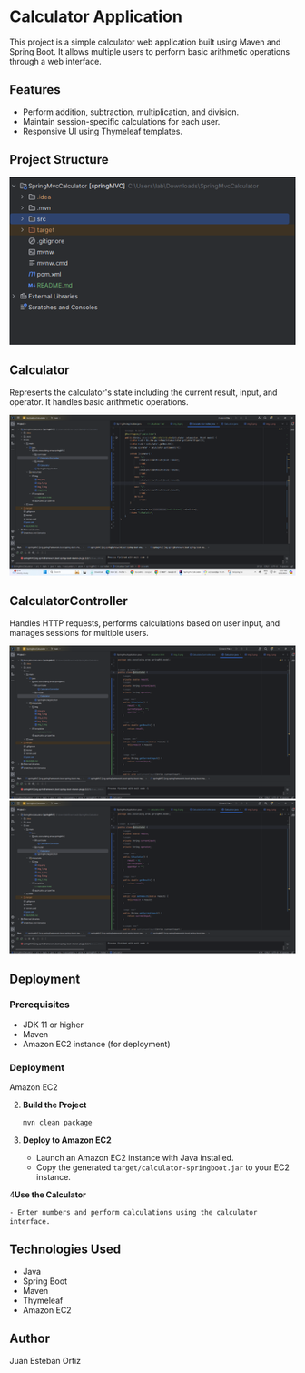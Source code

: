 
# Calculator Application

This project is a simple calculator web application built using Maven and Spring Boot. It allows multiple users to perform basic arithmetic operations through a web interface.

## Features

- Perform addition, subtraction, multiplication, and division.
- Maintain session-specific calculations for each user.
- Responsive UI using Thymeleaf templates.

## Project Structure

![img_2.png](src%2Fmain%2Fresources%2Fimg%2Fimg_2.png)

## Calculator

Represents the calculator's state including the current result, input, and operator. It handles basic arithmetic operations.

![img_3.png](src%2Fmain%2Fresources%2Fimg%2Fimg_3.png)

## CalculatorController

Handles HTTP requests, performs calculations based on user input, and manages sessions for multiple users.

![img_4.png](src%2Fmain%2Fresources%2Fimg%2Fimg_4.png)![img.png](img.png)

## Deployment

### Prerequisites

- JDK 11 or higher
- Maven
- Amazon EC2 instance (for deployment)

### Deployment 

Amazon EC2



2. **Build the Project**

   ```bash
   mvn clean package
   ```

3. **Deploy to Amazon EC2**

    - Launch an Amazon EC2 instance with Java installed.
    - Copy the generated `target/calculator-springboot.jar` to your EC2 instance.



4**Use the Calculator**

    - Enter numbers and perform calculations using the calculator interface.

## Technologies Used

- Java
- Spring Boot
- Maven
- Thymeleaf
- Amazon EC2

## Author

Juan Esteban Ortiz






